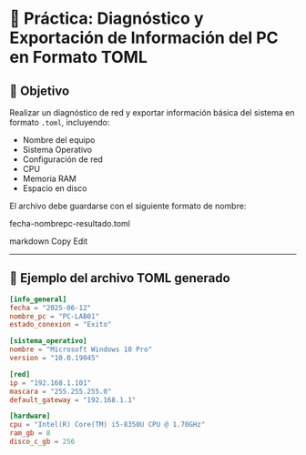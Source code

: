 ﻿# 🧪 Práctica: Diagnóstico y Exportación de Información del PC en Formato TOML

## 🎯 Objetivo
Realizar un diagnóstico de red y exportar información básica del sistema en formato `.toml`, incluyendo:

- Nombre del equipo
- Sistema Operativo
- Configuración de red
- CPU
- Memoria RAM
- Espacio en disco

El archivo debe guardarse con el siguiente formato de nombre:

fecha-nombrepc-resultado.toml

markdown
Copy
Edit

---

## 📄 Ejemplo del archivo TOML generado

```toml
[info_general]
fecha = "2025-06-12"
nombre_pc = "PC-LAB01"
estado_conexion = "Exito"

[sistema_operativo]
nombre = "Microsoft Windows 10 Pro"
version = "10.0.19045"

[red]
ip = "192.168.1.101"
mascara = "255.255.255.0"
default_gateway = "192.168.1.1"

[hardware]
cpu = "Intel(R) Core(TM) i5-8350U CPU @ 1.70GHz"
ram_gb = 8
disco_c_gb = 256
